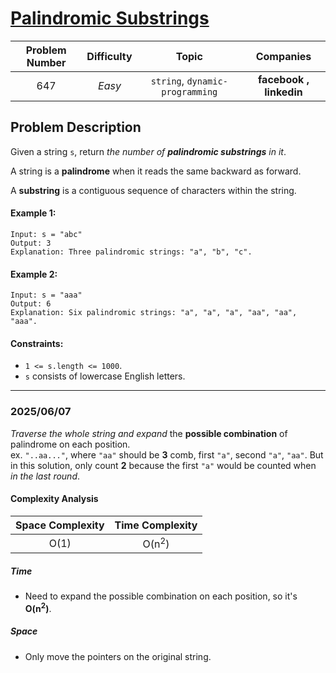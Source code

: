 [Palindromic Substrings](https://leetcode.com/problems/palindromic-substrings/)
===
| Problem Number | Difficulty | Topic | Companies |
| :--: | :--: |:--:|:--:|
| 647  | *Easy*  | `string`, `dynamic-programming` | **facebook , linkedin** |

Problem Description
---
Given a string `s`, return _the number of_ ___palindromic substrings___ _in it_.

A string is a __palindrome__ when it reads the same backward as forward.

A __substring__ is a contiguous sequence of characters within the string.




#### Example 1:
```
Input: s = "abc"
Output: 3
Explanation: Three palindromic strings: "a", "b", "c".
```
#### Example 2:
```
Input: s = "aaa"
Output: 6
Explanation: Six palindromic strings: "a", "a", "a", "aa", "aa", "aaa".
```

#### Constraints:

- `1 <= s.length <= 1000`.  
- `s` consists of lowercase English letters.

---
### 2025/06/07
_Traverse the whole string and expand_ the __possible combination__ of palindrome on each position.  
ex. `"..aa..."`, where `"aa"` should be __3__ comb, first `"a"`, second `"a"`, `"aa"`. But in this solution, only count __2__ because the first `"a"` would be counted when _in the last round_.
#### Complexity Analysis
| Space Complexity | Time Complexity | 
| :--: | :--: |
| O(1)  | O(n<sup>2</sup>)|

##### Time
- Need to expand the possible combination on each position, so it's __O(n<sup>2</sup>)__.

##### Space
- Only move the pointers on the original string.